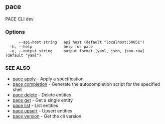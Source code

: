## pace

PACE CLI dev

### Options

```
      --api-host string   api host (default "localhost:50051")
  -h, --help              help for pace
  -o, --output string     output format [yaml, json, json-raw] (default "yaml")
```

### SEE ALSO

* [pace apply](pace_apply.md)	 - Apply a specification
* [pace completion](pace_completion.md)	 - Generate the autocompletion script for the specified shell
* [pace delete](pace_delete.md)	 - Delete entities
* [pace get](pace_get.md)	 - Get a single entity
* [pace list](pace_list.md)	 - List entities
* [pace upsert](pace_upsert.md)	 - Upsert entities
* [pace version](pace_version.md)	 - Get the cli version

